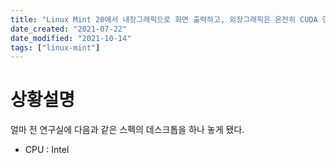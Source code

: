 ```yaml
---
title: "Linux Mint 20에서 내장그래픽으로 화면 출력하고, 외장그래픽은 온전히 CUDA 연산에 사용하는 방법"
date_created: "2021-07-22"
date_modified: "2021-10-14"
tags: ["linux-mint"]
---
```


# 상황설명

얼마 전 연구실에 다음과 같은 스펙의 데스크톱을 하나 놓게 됐다.

- CPU : Intel 
